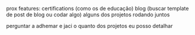 prox features:
certifications (como os de educação)
blog (buscar template de post de blog ou codar algo)
alguns dos projetos rodando juntos

perguntar a adhemar e jaci o quanto dos projetos eu posso detalhar
